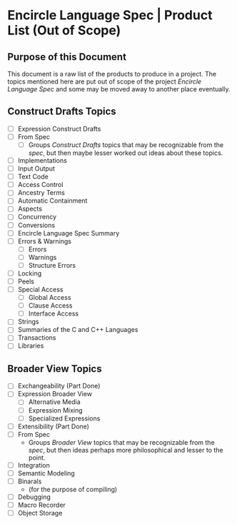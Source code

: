 ﻿Encircle Language Spec | Product List (Out of Scope)
====================================================


Purpose of this Document
------------------------

This document is a raw list of the products to produce in a project. The topics mentioned here are put out of scope of the project *Encircle Language Spec* and some may be moved away to another place eventually.


Construct Drafts Topics
-----------------------

- [ ] Expression Construct Drafts
- [ ] From Spec
    - [ ] Groups *Construct Drafts* topics that may be recognizable from the *spec*, but then maybe lesser worked out ideas about these topics.
- [ ] Implementations
- [ ] Input Output
- [ ] Text Code
- [ ] Access Control
- [ ] Ancestry Terms
- [ ] Automatic Containment
- [ ] Aspects
- [ ] Concurrency
- [ ] Conversions 
- [ ] Encircle Language Spec Summary
- [ ] Errors & Warnings
    - [ ] Errors
    - [ ] Warnings
    - [ ] Structure Errors
- [ ] Locking
- [ ] Peels
- [ ] Special Access
    - [ ] Global Access
    - [ ] Clause Access
    - [ ] Interface Access
- [ ] Strings
- [ ] Summaries of the C and C++ Languages
- [ ] Transactions
- [ ] Libraries

Broader View Topics
-------------------

- [ ] Exchangeability (Part Done)
- [ ] Expression Broader View
    - [ ] Alternative Media
    - [ ] Expression Mixing
    - [ ] Specialized Expressions
- [ ] Extensibility (Part Done)
- [ ] From Spec
    - Groups *Broader View* topics that may be recognizable from the *spec*, but then ideas perhaps more philosophical and lesser to the point.
- [ ] Integration
- [ ] Semantic Modeling
- [ ] Binarals
    - (for the purpose of compiling)
- [ ] Debugging
- [ ] Macro Recorder
- [ ] Object Storage